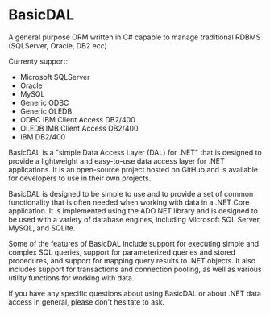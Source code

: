 # BasicDAL
A general purpose ORM written in C# capable to manage traditional RDBMS (SQLServer, Oracle, DB2 ecc)

Currenty support:

- Microsoft SQLServer
- Oracle
- MySQL
- Generic ODBC
- Generic OLEDB
- ODBC IBM Client Access DB2/400
- OLEDB IMB Client Access DB2/400
- IBM DB2/400 


BasicDAL is a "simple Data Access Layer (DAL) for .NET" that is designed to provide a lightweight and easy-to-use data access layer for .NET applications. It is an open-source project hosted on GitHub and is available for developers to use in their own projects.

BasicDAL is designed to be simple to use and to provide a set of common functionality that is often needed when working with data in a .NET Core application. It is implemented using the ADO.NET library and is designed to be used with a variety of database engines, including Microsoft SQL Server, MySQL, and SQLite.

Some of the features of BasicDAL include support for executing simple and complex SQL queries, support for parameterized queries and stored procedures, and support for mapping query results to .NET objects. It also includes support for transactions and connection pooling, as well as various utility functions for working with data.

If you have any specific questions about using BasicDAL or about .NET data access in general, please don't hesitate to ask.
